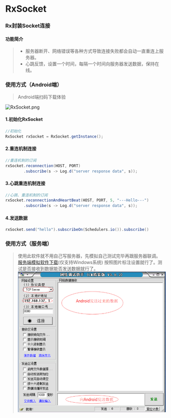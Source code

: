 # RxSocket
### Rx封装Socket连接
#### 功能简介
> - 服务器断开、网络错误等各种方式导致连接失败都会自动一直重连上服务器。
> - 心跳反馈，设置一个时间，每隔一个时间向服务器发送数据，保持在线。

### 使用方式（Android端）
> Android端扫码下载体验

![RxSocket.png](https://upload-images.jianshu.io/upload_images/2635045-a02398bfe2bf384d.png?imageMogr2/auto-orient/strip%7CimageView2/2/w/200)
#### 1.初始化RxSocket
```java
//初始化
RxSocket rxSocket = RxSocket.getInstance();
```
#### 2.重连机制连接
```java
//重连机制的订阅
rxSocket.reconnection(HOST, PORT)
        .subscribe(s -> Log.d("server response data", s));
```
#### 3.心跳重连机制连接
```java
//心跳、重连机制的订阅
rxSocket.reconnectionAndHeartBeat(HOST, PORT, 5, "---Hello---")
        .subscribe(s -> Log.d("server response data", s));
```
#### 4.发送数据
``` java
rxSocket.send("hello").subscribeOn(Schedulers.io()).subscribe()
```
### 使用方式（服务端）
> 使用此软件就不用自己写服务器，先模拟自己测试完毕再跟服务器联调。
> [服务端模拟软件下载]()(仅支持Windows系统)
> 按照图片标注设置就行了。测试是否接收到数据能否发送数据就行了。
![Alt text](./网络调试助手.png)


